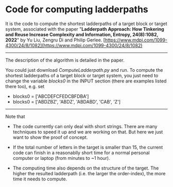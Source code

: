# Code for computing ladderpaths

It is the code to compute the shortest ladderpaths of a target block or target system, associated with the paper "**Ladderpath Approach: How Tinkering and Reuse Increase Complexity and Information, Entropy, 24(8):1082, 2022**" by Yu Liu, Zengru Di and Philip Gerlee. [https://www.mdpi.com/1099-4300/24/8/1082](https://www.mdpi.com/1099-4300/24/8/1082)


------------
The description of the algorithm is detailed in the paper.

You could just download *ComputeLadderpath.py* and run. To compute the shortest ladderpaths of a target block or target system, you just need to change the variable *blocks0* in the INPUT section (there are examples listed there too), e.g. set
* blocks0 = ['ABCDEFCFEDCBFDBA']
* blocks0 = ['ABDZBZ', 'ABDZ', 'ABDABD', 'CAB', 'Z']


------------
Note that
* The code currently can only deal with short strings. There are many techniques to speed it up and we are working on that. But here we just want to show the proof of concept.

* If the total number of letters in the target is smaller than 15, the current code can finish in a reasonablly short time for a normal personal computer or laptop (from minutes to ~1 hour).

* The computing time also depends on the structure of the target. The higher the resulted ladderpath (i.e. the larger the order-index), the more time it needs to compute.
